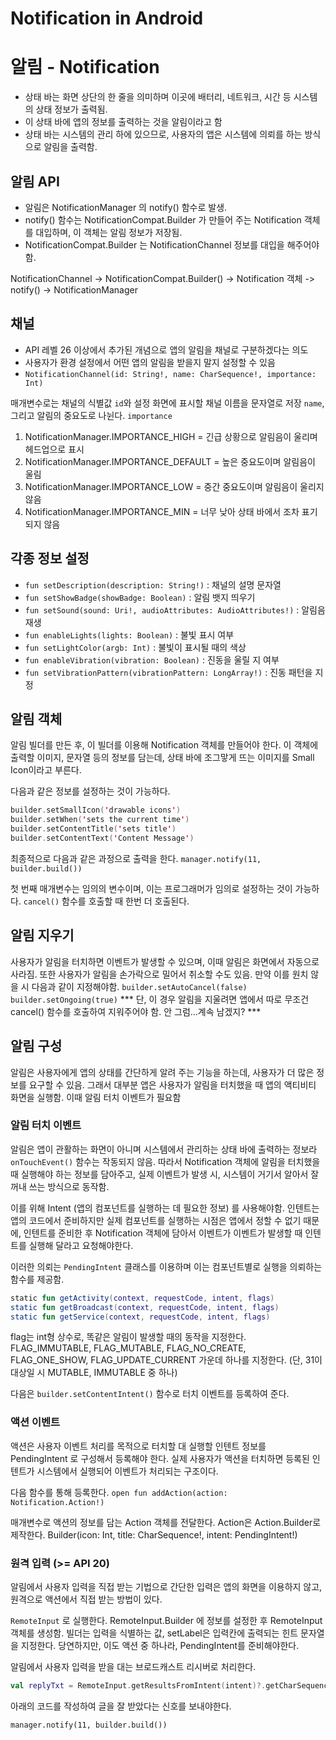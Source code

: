 # Notification in Android

# 알림 - Notification
- 상태 바는 화면 상단의 한 줄을 의미하며 이곳에 배터리, 네트워크, 시간 등 시스템의 상태 정보가 출력됨.
- 이 상태 바에 앱의 정보를 출력하는 것을 알림이라고 함
- 상태 바는 시스템의 관리 하에 있으므로, 사용자의 앱은 시스템에 의뢰를 하는 방식으로 알림을 출력함.

## 알림 API
- 알림은 NotificationManager 의 notify() 함수로 발생.
- notify() 함수는 NotificationCompat.Builder 가 만들어 주는 Notification 객체를 대입하며,
이 객체는 알림 정보가 저장됨.
- NotificationCompat.Builder 는 NotificationChannel 정보를 대입을 해주어야함.

NotificationChannel -> NotificationCompat.Builder() -> Notification 객체 
-> notify() -> NotificationManager

## 채널
* API 레벨 26 이상에서 추가된 개념으로 앱의 알림을 채널로 구분하겠다는 의도
* 사용자가 환경 설정에서 어떤 앱의 알림을 받을지 말지 설정할 수 있음
* `NotificationChannel(id: String!, name: CharSequence!, importance: Int)`

매개변수로는 채널의 식별값 `id`와 설정 화면에 표시할 채널 이름을 문자열로 저장 `name`, 그리고 알림의 중요도로 나뉜다. 
`importance`

1. NotificationManager.IMPORTANCE_HIGH = 긴급 상황으로 알림음이 울리며 헤드업으로 표시
2. NotificationManager.IMPORTANCE_DEFAULT = 높은 중요도이며 알림음이 울림
3. NotificationManager.IMPORTANCE_LOW = 중간 중요도이며 알림음이 울리지 않음
4. NotificationManager.IMPORTANCE_MIN = 너무 낮아 상태 바에서 조차 표기되지 않음

## 각종 정보 설정
* `fun setDescription(description: String!)` : 채널의 설명 문자열
* `fun setShowBadge(showBadge: Boolean)` : 알림 뱃지 띄우기
* `fun setSound(sound: Uri!, audioAttributes: AudioAttributes!)` : 알림음 재생
* `fun enableLights(lights: Boolean)` : 불빛 표시 여부
* `fun setLightColor(argb: Int)` : 불빛이 표시될 때의 색상
* `fun enableVibration(vibration: Boolean)` : 진동을 울릴 지 여부
* `fun setVibrationPattern(vibrationPattern: LongArray!)` : 진동 패턴을 지정

## 알림 객체
알림 빌더를 만든 후, 이 빌더를 이용해 Notification 객체를 만들어야 한다.
이 객체에 출력할 이미지, 문자열 등의 정보를 담는데, 상태 바에 조그맣게 뜨는 이미지를 Small Icon이라고 부른다.

다음과 같은 정보를 설정하는 것이 가능하다.
```kotlin
builder.setSmallIcon('drawable icons') 
builder.setWhen('sets the current time')
builder.setContentTitle('sets title')
builder.setContentText('Content Message')
```

최종적으로 다음과 같은 과정으로 출력을 한다.
`manager.notify(11, builder.build())`

첫 번째 매개변수는 임의의 변수이며, 이는 프로그래머가 임의로 설정하는 것이 가능하다.
`cancel()` 함수를 호출할 때 한번 더 호출된다.

## 알림 지우기
사용자가 알림을 터치하면 이벤트가 발생할 수 있으며, 이때 알림은 화면에서 자동으로 사라짐.
또한 사용자가 알림을 손가락으로 밀어서 취소할 수도 있음. 만약 이를 원치 않을 시 다음과 같이 지정해야함. 
`builder.setAutoCancel(false)`
`builder.setOngoing(true)`
*** 단, 이 경우 알림을 지울려면 앱에서 따로 무조건 cancel() 함수를 호출하여 지워주어야 함. 안 그럼...계속 남겠지? ***


## 알림 구성
알림은 사용자에게 앱의 상태를 간단하게 알려 주는 기능을 하는데, 사용자가 더 많은 정보를 요구할 수 있음.
그래서 대부분 앱은 사용자가 알림을 터치했을 때 앱의 액티비티 화면을 실행함. 이때 알림 터치 이벤트가 필요함

### 알림 터치 이벤트
알림은 앱이 관활하는 화면이 아니며 시스템에서 관리하는 상태 바에 출력하는 정보라 `onTouchEvent()` 함수는 작동되지 않음.
따라서 Notification 객체에 알림을 터치했을 때 실행해야 하는 정보를 담아주고, 실제 이벤트가 발생 시, 시스템이 거기서 알아서
잘 꺼내 쓰는 방식으로 동작함.

이를 위해 Intent (앱의 컴포넌트를 실행하는 데 필요한 정보) 를 사용해야함.
인텐트는 앱의 코드에서 준비하지만 실제 컴포넌트를 실행하는 시점은 앱에서 정할 수 없기 때문에,
인텐트를 준비한 후 Notification 객체에 담아서 이벤트가 이벤트가 발생할 때 인텐트를 실행해 달라고 요청해야한다.

이러한 의뢰는 `PendingIntent` 클래스를 이용하며 이는 컴포넌트별로 실행을 의뢰하는 함수를 제공함.
```kotlin
static fun getActivity(context, requestCode, intent, flags)
static fun getBroadcast(context, requestCode, intent, flags)
static fun getService(context, requestCode, intent, flags)
```

flag는 int형 상수로, 똑같은 알림이 발생할 때의 동작을 지정한다.
FLAG_IMMUTABLE, FLAG_MUTABLE, FLAG_NO_CREATE, FLAG_ONE_SHOW,
FLAG_UPDATE_CURRENT 가운데 하나를 지정한다. (단, 31이 대상일 시 MUTABLE, IMMUTABLE 중 하나)

다음은 `builder.setContentIntent()` 함수로 터치 이벤트를 등록하여 준다.

### 액션 이벤트
액션은 사용자 이벤트 처리를 목적으로 터치할 대 실행할 인텐트 정보를 PendingIntent 로 구성해서 등록해야 한다. 
실제 사용자가 액션을 터치하면 등록된 인텐트가 시스템에서 실행되어 이벤트가 처리되는 구조이다.

다음 함수를 통해 등록한다.
```open fun addAction(action: Notification.Action!)```

매개변수로 액션의 정보를 담는 Action 객체를 전달한다. Action은 Action.Builder로 제작한다.
Builder(icon: Int, title: CharSequence!, intent: PendingIntent!)

### 원격 입력 (>= API 20)
알림에서 사용자 입력을 직접 받는 기법으로 간단한 입력은 앱의 화면을 이용하지 않고, 원격으로 액션에서
직접 받는 방법이 있다. 

`RemoteInput` 로 실행한다.
RemoteInput.Builder 에 정보를 설정한 후 RemoteInput 객체를 생성함. 빌더는 입력을 식별하는 값, setLabel은
입력칸에 출력되는 힌트 문자열을 지정한다. 당연하지만, 이도 액션 중 하나라, PendingIntent를 준비해야한다.

알림에서 사용자 입력을 받을 대는 브로드캐스트 리시버로 처리한다.
```kotlin
val replyTxt = RemoteInput.getResultsFromIntent(intent)?.getCharSequence("아까 빌더에 들어간 식별값")
```

아래의 코드를 작성하여 글을 잘 받았다는 신호를 보내야한다.

```manager.notify(11, builder.build())```

